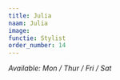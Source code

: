 ```yaml
---
title: Julia
naam: Julia
image:
functie: Stylist
order_number: 14
---
```


*Available: Mon / Thur / Fri / Sat*